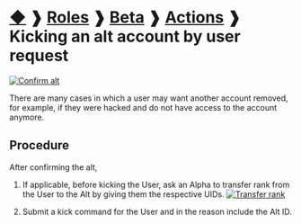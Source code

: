 # [◆](/) ❱ [Roles](/Roles) ❱ [Beta](/Roles/Beta) ❱ [Actions](/Roles/Beta/Actions) ❱ Kicking an alt account by user request

[![Confirm alt](https://img.shields.io/badge/Requires-Confirm_Alt-important?style=for-the-badge)](/Roles/Beta/Actions/ConfirmAlt.md)

There are many cases in which a user may want another account removed, for example, if they were hacked and do not have access to the account anymore.

## Procedure

After confirming the alt,

1. If applicable, before kicking the User, ask an Alpha to transfer rank from the User to the Alt by giving them the respective UIDs. [![Transfer rank](https://img.shields.io/badge/Transfer_Rank-informational?logo=lastpass)](/Roles/Beta/Actions/TransferRank.md)

2. Submit a kick command for the User and in the reason include the Alt ID.

<!-- Tags: alt kick user kick alt remove user remove alt -->